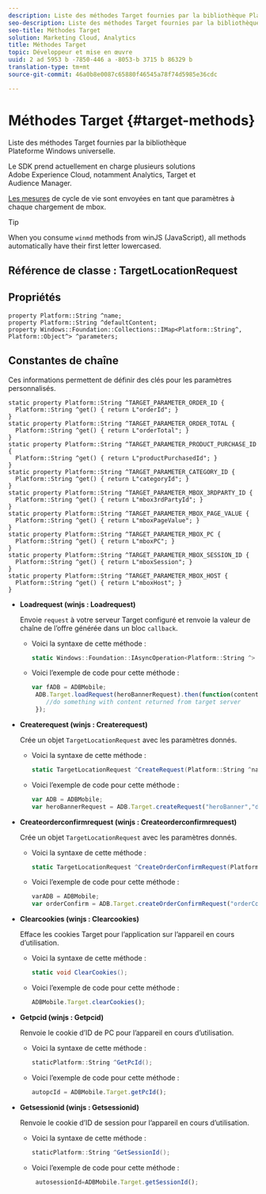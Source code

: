 ```yaml
---
description: Liste des méthodes Target fournies par la bibliothèque Plateforme Windows universelle.
seo-description: Liste des méthodes Target fournies par la bibliothèque Plateforme Windows universelle.
seo-title: Méthodes Target
solution: Marketing Cloud, Analytics
title: Méthodes Target
topic: Développeur et mise en œuvre
uuid: 2 ad 5953 b -7850-446 a -8053-b 3715 b 86329 b
translation-type: tm+mt
source-git-commit: 46a0b8e0087c65880f46545a78f74d5985e36cdc

---
```



# Méthodes Target {#target-methods}

Liste des méthodes Target fournies par la bibliothèque Plateforme Windows universelle.

Le SDK prend actuellement en charge plusieurs solutions Adobe Experience Cloud, notamment Analytics, Target et Audience Manager.

[Les mesures](/help/universal-windows/metrics.md) de cycle de vie sont envoyées en tant que paramètres à chaque chargement de mbox.

>[!TIP]
>
>When you consume `winmd` methods from winJS (JavaScript), all methods automatically have their first letter lowercased.

## Référence de classe : TargetLocationRequest

## Propriétés

```
property Platform::String ^name; 
property Platform::String ^defaultContent; 
property Windows::Foundation::Collections::IMap<Platform::String^, Platform::Object^> ^parameters;
```

## Constantes de chaîne

Ces informations permettent de définir des clés pour les paramètres personnalisés.

```
static property Platform::String ^TARGET_PARAMETER_ORDER_ID { 
  Platform::String ^get() { return L"orderId"; } 
} 
static property Platform::String ^TARGET_PARAMETER_ORDER_TOTAL { 
  Platform::String ^get() { return L"orderTotal"; } 
} 
static property Platform::String ^TARGET_PARAMETER_PRODUCT_PURCHASE_ID { 
  Platform::String ^get() { return L"productPurchasedId"; } 
} 
static property Platform::String ^TARGET_PARAMETER_CATEGORY_ID { 
  Platform::String ^get() { return L"categoryId"; } 
} 
static property Platform::String ^TARGET_PARAMETER_MBOX_3RDPARTY_ID { 
  Platform::String ^get() { return L"mbox3rdPartyId"; } 
} 
static property Platform::String ^TARGET_PARAMETER_MBOX_PAGE_VALUE { 
  Platform::String ^get() { return L"mboxPageValue"; } 
} 
static property Platform::String ^TARGET_PARAMETER_MBOX_PC { 
  Platform::String ^get() { return L"mboxPC"; } 
} 
static property Platform::String ^TARGET_PARAMETER_MBOX_SESSION_ID { 
  Platform::String ^get() { return L"mboxSession"; } 
} 
static property Platform::String ^TARGET_PARAMETER_MBOX_HOST { 
  Platform::String ^get() { return L"mboxHost"; } 
}
```

* **Loadrequest (winjs : Loadrequest)**

   Envoie `request` à votre serveur Target configuré et renvoie la valeur de chaîne de l’offre générée dans un bloc `callback`.

   * Voici la syntaxe de cette méthode :

      ```csharp
      static Windows::Foundation::IAsyncOperation<Platform::String ^> ^LoadRequest(TargetLocationRequest ^request);
      ```

   * Voici l’exemple de code pour cette méthode :

      ```js
      var fADB = ADBMobile; 
       ADB.Target.loadRequest(heroBannerRequest).then(function(content){ 
          //do something with content returned from target server 
       });
      ```

* **Createrequest (winjs : Createrequest)**

   Crée un objet `TargetLocationRequest` avec les paramètres donnés.

   * Voici la syntaxe de cette méthode :

      ```csharp
      static TargetLocationRequest ^CreateRequest(Platform::String ^name, Platform::String ^defaultContent,Windows::Foundation::Collections::IMap<Platform::String^,Platform::Object^> ^parameters); 
      ```

   * Voici l’exemple de code pour cette méthode :

      ```js
      var ADB = ADBMobile;
      var heroBannerRequest = ADB.Target.createRequest("heroBanner","default.png", null); 
      ```

* **Createorderconfirmrequest (winjs : Createorderconfirmrequest)**

   Crée un objet `TargetLocationRequest` avec les paramètres donnés.

   * Voici la syntaxe de cette méthode :

      ```csharp
      static TargetLocationRequest ^CreateOrderConfirmRequest(Platform::String ^name, Platform::String ^orderId,Platform::String ^orderTotal,Platform::String ^productPurchasedId,Windows::Foundation::Collections::IMap<Platform::String^,Platform::Object^> ^parameters); 
      ```

   * Voici l’exemple de code pour cette méthode :

      ```js
      varADB = ADBMobile;
      var orderConfirm = ADB.Target.createOrderConfirmRequest("orderConfirm","order","47.88","3722",null);
      ```

* **Clearcookies (winjs : Clearcookies)**

   Efface les cookies Target pour l’application sur l’appareil en cours d’utilisation.

   * Voici la syntaxe de cette méthode :

      ```csharp
      static void ClearCookies();
      ```

   * Voici l’exemple de code pour cette méthode :

      ```js
      ADBMobile.Target.clearCookies();
      ```

* **Getpcid (winjs : Getpcid)**

   Renvoie le cookie d’ID de PC pour l’appareil en cours d’utilisation.

   * Voici la syntaxe de cette méthode :

      ```csharp
      staticPlatform::String ^GetPcId();
      ```

   * Voici l’exemple de code pour cette méthode :

      ```js
      autopcId = ADBMobile.Target.getPcId();
      ```

* **Getsessionid (winjs : Getsessionid)**

   Renvoie le cookie d’ID de session pour l’appareil en cours d’utilisation.

   * Voici la syntaxe de cette méthode :

      ```csharp
      staticPlatform::String ^GetSessionId();
      ```

   * Voici l’exemple de code pour cette méthode :

      ```js
       autosessionId=ADBMobile.Target.getSessionId(); 
      ```

